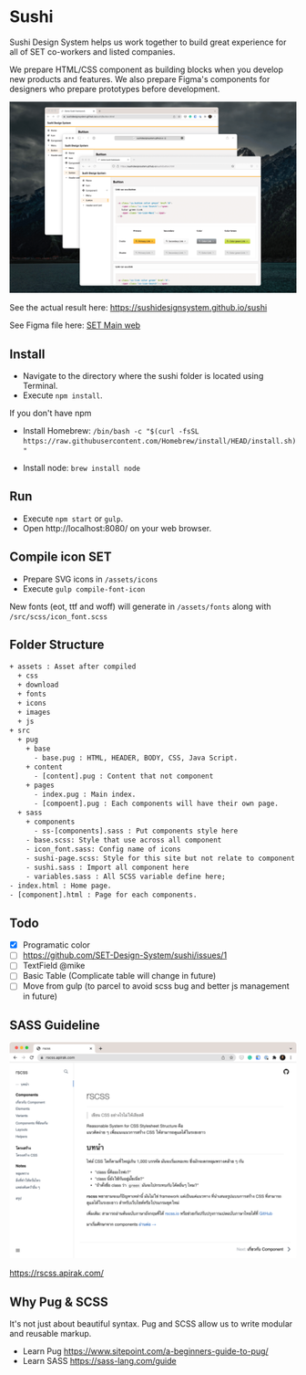# Sushi
Sushi Design System helps us work together to build great experience for all of SET co-workers and listed companies.

We prepare HTML/CSS component as building blocks when you develop new products and features. We also prepare Figma's components for designers who prepare prototypes before development.

![Sushi screen](assets/images/preview.png)

See the actual result here: https://sushidesignsystem.github.io/sushi

See Figma file here: [SET Main web](https://www.figma.com/file/YMSF7WZuIfrg33Rk9v1kYg/%E2%9D%96-SET-MAIN-%2F-Web?node-id=496%3A7663)

## Install

* Navigate to the directory where the sushi folder is located using Terminal.
* Execute `npm install`.

If you don't have npm

* Install Homebrew: `/bin/bash -c "$(curl -fsSL https://raw.githubusercontent.com/Homebrew/install/HEAD/install.sh)"`

* Install node: `brew install node`

## Run

* Execute `npm start` or `gulp`.
* Open http://localhost:8080/ on your web browser.

## Compile icon SET

* Prepare SVG icons in `/assets/icons`
* Execute `gulp compile-font-icon`

New fonts (eot, ttf and woff) will generate in `/assets/fonts` along with `/src/scss/icon_font.scss`

## Folder Structure

```
+ assets : Asset after compiled
  + css
  + download
  + fonts
  + icons
  + images
  + js
+ src
  + pug
    + base
      - base.pug : HTML, HEADER, BODY, CSS, Java Script.
    + content
      - [content].pug : Content that not component
    + pages
      - index.pug : Main index.
      - [compoent].pug : Each components will have their own page.
  + sass
    + components
      - ss-[components].sass : Put components style here
    - base.scss: Style that use across all component
    - icon_font.sass: Config name of icons
    - sushi-page.scss: Style for this site but not relate to component
    - sushi.sass : Import all component here
    - variables.sass : All SCSS variable define here;
- index.html : Home page.
- [component].html : Page for each components.
```

## Todo

- [x] Programatic color
- [ ] https://github.com/SET-Design-System/sushi/issues/1
- [ ] TextField @mike
- [ ] Basic Table (Complicate table will change in future)
- [ ] Move from gulp (to parcel to avoid scss bug and better js management in future)

## SASS Guideline

![RSCSS Website](assets/images/rscss.png)

https://rscss.apirak.com/

## Why Pug & SCSS

It's not just about beautiful syntax. Pug and SCSS allow us to write modular and reusable markup.

* Learn Pug https://www.sitepoint.com/a-beginners-guide-to-pug/
* Learn SASS https://sass-lang.com/guide
